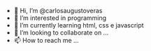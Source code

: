 - 👋 Hi, I’m @carlosaugustoveras
- 👀 I’m interested in programming
- 🌱 I’m currently learning html, css e javascript
- 💞️ I’m looking to collaborate on ...
- 📫 How to reach me ...

<!---
carlosaugustoveras/carlosaugustoveras is a ✨ special ✨ repository because its `README.md` (this file) appears on your GitHub profile.
You can click the Preview link to take a look at your changes.
--->
